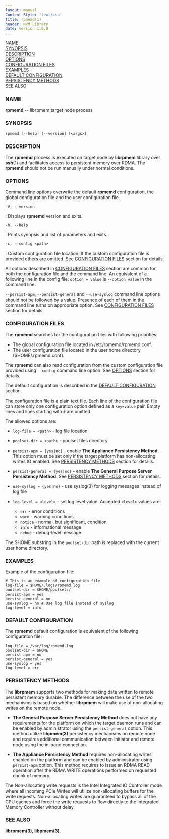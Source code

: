 ```yaml
---
layout: manual
Content-Style: 'text/css'
title: rpmemd(1)
header: NVM Library
date: version 1.0.0
...
```


[NAME](#name)<br />
[SYNOPSIS](#synopsis)<br />
[DESCRIPTION](#description)<br />
[OPTIONS](#options)<br />
[CONFIGURATION FILES](#configuration-files)<br />
[EXAMPLES](#examples)<br />
[DEFAULT CONFIGURATION](#default-configuration)<br />
[PERSISTENCY METHODS](#persistency-methods)<br />
[SEE ALSO](#see-also)<br />


### NAME ###

**rpmemd** -- librpmem target node process

### SYNOPSIS ###

```
rpmemd [--help] [--version] [<args>]
```

### DESCRIPTION ###

The **rpmemd** process is executed on target node by **librpmem** library over
**ssh**(1) and facilitates access to persistent memory over RDMA. The **rpmemd**
should not be run manually under normal conditions.

### OPTIONS ###

Command line options overwrite the default **rpmemd** configuration, the global
configuration file and the user configuration file.

`-V, --version`

: Displays **rpmemd** version and exits.

`-h, --help`

: Prints synopsis and list of parameters and exits.

`-c, --config <path>`

: Custom configuration file location. If the custom configuration file is
provided others are omitted. See [CONFIGURATION FILES](#configuration-files)
section for details.

All options described in [CONFIGURATION FILES](#configuration-files) section are
common for both the configuration file and the command line. An equivalent of a
following line in the config file: `option = value` is `--option value` in the
command line.

`--persist-apm`, `--persist-general` and `--use-syslog` command line options
should not be followed by a value. Presence of each of them in the command line
turns on appropriate option. See [CONFIGURATION FILES](#configuration-files)
section for details.

### CONFIGURATION FILES ###

The **rpmemd** searches for the configuration files with following priorities:

+ The global configuration file located in /etc/rpmemd/rpmemd.conf.
+ The user configuration file located in the user home directory
($HOME/.rpmemd.conf).

The **rpmemd** can also read configuration from the custom configuration file
provided using `--config` command line option. See [OPTIONS](#options)
section for details.

The default configuration is described in the
[DEFAULT CONFIGURATION](#default-configuration) section.

The configuration file is a plain text file. Each line of the configuration file
can store only one configuration option defined as a `key=value` pair. Empty
lines and lines starting with `#` are omitted.

The allowed options are:

+ `log-file = <path>` - log file location
+ `poolset-dir = <path>` - poolset files directory
+ `persist-apm = {yes|no}` - enable **The Appliance Persistency Method**. This
option must be set only if the target platform has non-allocating writes IO
enabled. See [PERSISTENCY METHODS](#persistency-methods) section for details.
+ `persist-general = {yes|no}` - enable **The General Purpose Server Persistency
Method**. See [PERSISTENCY METHODS](#persistency-methods) section for
details.
+ `use-syslog = {yes|no}` - use syslog(3) for logging messages instead of log
file
+ `log-level = <level>` - set log level value. Accepted `<level>` values are:

    + `err` - error conditions
    + `warn` - warning conditions
    + `notice` - normal, but significant, condition
    + `info` - informational message
    + `debug` - debug-level message

The $HOME substring in the `poolset-dir` path is replaced with the current user
home directory.

### EXAMPLES ###

Example of the configuration file:

```
# This is an example of configuration file
log-file = $HOME/.logs/rpmemd.log
poolset-dir = $HOME/poolsets/
persist-apm = yes
persist-general = no
use-syslog = no # Use log file instead of syslog
log-level = info
```

### DEFAULT CONFIGURATION ###

The **rpmemd** default configuration is equivalent of the following
configuration file:

```
log-file = /var/log/rpmemd.log
poolset-dir = $HOME
persist-apm = no
persist-general = yes
use-syslog = yes
log-level = err
```

### PERSISTENCY METHODS ###

The **librpmem** supports two methods for making data written to remote
persistent memory durable. The difference between the use of the two mechanisms
is based on whether **librpmem** will make use of non-allocating writes on the
remote node.

+ **The General Purpose Server Persistency Method** does not have any
requirements for the platform on which the target daemon runs and can be enabled
by administrator using the `persist-general` option. This method utilize
**libpmem(3)** persistency mechanisms on remote node and requires additional
communication between initiator and remote node using the in-band connection.

+ **The Appliance Persistency Method** requires non-allocating writes enabled on
the platform and can be enabled by administrator using `persist-apm` option.
This method requires to issue an RDMA READ operation after the RDMA WRITE
operations performed on requested chunk of memory.

The Non-allocating write requests is the Intel Integrated IO Controller mode
where all incoming PCIe Writes will utilize non-allocating buffers for the write
requests. Non-allocating writes are guaranteed to bypass all of the CPU caches
and force the write requests to flow directly to the Integrated Memory
Controller without delay.

### SEE ALSO ###

**librpmem(3)**, **libpmem(3)**.

